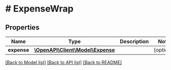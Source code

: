 # # ExpenseWrap

## Properties

Name | Type | Description | Notes
------------ | ------------- | ------------- | -------------
**expense** | [**\OpenAPI\Client\Model\Expense**](Expense.md) |  | [optional]

[[Back to Model list]](../../README.md#models) [[Back to API list]](../../README.md#endpoints) [[Back to README]](../../README.md)
